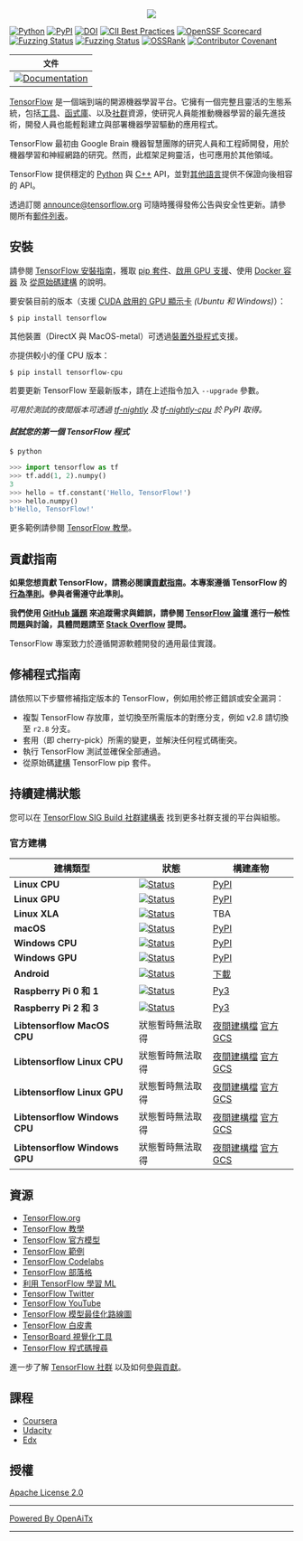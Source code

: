 <div align="center">
  <img src="https://www.tensorflow.org/images/tf_logo_horizontal.png">
</div>

[![Python](https://img.shields.io/pypi/pyversions/tensorflow.svg)](https://badge.fury.io/py/tensorflow)
[![PyPI](https://badge.fury.io/py/tensorflow.svg)](https://badge.fury.io/py/tensorflow)
[![DOI](https://zenodo.org/badge/DOI/10.5281/zenodo.4724125.svg)](https://doi.org/10.5281/zenodo.4724125)
[![CII Best Practices](https://bestpractices.coreinfrastructure.org/projects/1486/badge)](https://bestpractices.coreinfrastructure.org/projects/1486)
[![OpenSSF Scorecard](https://api.securityscorecards.dev/projects/github.com/tensorflow/tensorflow/badge)](https://securityscorecards.dev/viewer/?uri=github.com/tensorflow/tensorflow)
[![Fuzzing Status](https://oss-fuzz-build-logs.storage.googleapis.com/badges/tensorflow.svg)](https://bugs.chromium.org/p/oss-fuzz/issues/list?sort=-opened&can=1&q=proj:tensorflow)
[![Fuzzing Status](https://oss-fuzz-build-logs.storage.googleapis.com/badges/tensorflow-py.svg)](https://bugs.chromium.org/p/oss-fuzz/issues/list?sort=-opened&can=1&q=proj:tensorflow-py)
[![OSSRank](https://shields.io/endpoint?url=https://ossrank.com/shield/44)](https://ossrank.com/p/44)
[![Contributor Covenant](https://img.shields.io/badge/Contributor%20Covenant-v1.4%20adopted-ff69b4.svg)](CODE_OF_CONDUCT.md)

**`文件`** |
------------------- |
[![Documentation](https://img.shields.io/badge/api-reference-blue.svg)](https://www.tensorflow.org/api_docs/) |

[TensorFlow](https://www.tensorflow.org/) 是一個端到端的開源機器學習平台。它擁有一個完整且靈活的生態系統，包括[工具](https://www.tensorflow.org/resources/tools)、[函式庫](https://www.tensorflow.org/resources/libraries-extensions)、以及[社群](https://www.tensorflow.org/community)資源，使研究人員能推動機器學習的最先進技術，開發人員也能輕鬆建立與部署機器學習驅動的應用程式。

TensorFlow 最初由 Google Brain 機器智慧團隊的研究人員和工程師開發，用於機器學習和神經網路的研究。然而，此框架足夠靈活，也可應用於其他領域。

TensorFlow 提供穩定的 [Python](https://www.tensorflow.org/api_docs/python) 與 [C++](https://www.tensorflow.org/api_docs/cc) API，並對[其他語言](https://www.tensorflow.org/api_docs)提供不保證向後相容的 API。

透過訂閱 [announce@tensorflow.org](https://groups.google.com/a/tensorflow.org/forum/#!forum/announce) 可隨時獲得發佈公告與安全性更新。請參閱所有[郵件列表](https://www.tensorflow.org/community/forums)。

## 安裝

請參閱 [TensorFlow 安裝指南](https://www.tensorflow.org/install)，獲取 [pip 套件](https://www.tensorflow.org/install/pip)、[啟用 GPU 支援](https://www.tensorflow.org/install/gpu)、使用 [Docker 容器](https://www.tensorflow.org/install/docker) 及 [從原始碼建構](https://www.tensorflow.org/install/source) 的說明。

要安裝目前的版本（支援 [CUDA 啟用的 GPU 顯示卡](https://www.tensorflow.org/install/gpu) *(Ubuntu 和 Windows)*）：

```
$ pip install tensorflow
```

其他裝置（DirectX 與 MacOS-metal）可透過[裝置外掛程式](https://www.tensorflow.org/install/gpu_plugins#available_devices)支援。

亦提供較小的僅 CPU 版本：

```
$ pip install tensorflow-cpu
```

若要更新 TensorFlow 至最新版本，請在上述指令加入 `--upgrade` 參數。

*可用於測試的夜間版本可透過 [tf-nightly](https://pypi.python.org/pypi/tf-nightly) 及 [tf-nightly-cpu](https://pypi.python.org/pypi/tf-nightly-cpu) 於 PyPI 取得。*

#### *試試您的第一個 TensorFlow 程式*

```shell
$ python
```

```python
>>> import tensorflow as tf
>>> tf.add(1, 2).numpy()
3
>>> hello = tf.constant('Hello, TensorFlow!')
>>> hello.numpy()
b'Hello, TensorFlow!'
```

更多範例請參閱 [TensorFlow 教學](https://www.tensorflow.org/tutorials/)。

## 貢獻指南

**如果您想貢獻 TensorFlow，請務必閱讀[貢獻指南](CONTRIBUTING.md)。本專案遵循 TensorFlow 的[行為準則](CODE_OF_CONDUCT.md)。參與者需遵守此準則。**

**我們使用 [GitHub 議題](https://github.com/tensorflow/tensorflow/issues) 來追蹤需求與錯誤，請參閱 [TensorFlow 論壇](https://discuss.tensorflow.org/) 進行一般性問題與討論，具體問題請至 [Stack Overflow](https://stackoverflow.com/questions/tagged/tensorflow) 提問。**

TensorFlow 專案致力於遵循開源軟體開發的通用最佳實踐。

## 修補程式指南

請依照以下步驟修補指定版本的 TensorFlow，例如用於修正錯誤或安全漏洞：

*   複製 TensorFlow 存放庫，並切換至所需版本的對應分支，例如 v2.8 請切換至 `r2.8` 分支。
*   套用（即 cherry-pick）所需的變更，並解決任何程式碼衝突。
*   執行 TensorFlow 測試並確保全部通過。
*   從原始碼[建構](https://www.tensorflow.org/install/source) TensorFlow pip 套件。

## 持續建構狀態

您可以在 [TensorFlow SIG Build 社群建構表](https://github.com/tensorflow/build#community-supported-tensorflow-builds) 找到更多社群支援的平台與組態。

### 官方建構

建構類型                    | 狀態                                                                                                                                                                           | 構建產物
----------------------------- | -------------------------------------------------------------------------------------------------------------------------------------------------------------------------------- | ---------
**Linux CPU**                 | [![Status](https://storage.googleapis.com/tensorflow-kokoro-build-badges/ubuntu-cc.svg)](https://storage.googleapis.com/tensorflow-kokoro-build-badges/ubuntu-cc.html)           | [PyPI](https://pypi.org/project/tf-nightly/)
**Linux GPU**                 | [![Status](https://storage.googleapis.com/tensorflow-kokoro-build-badges/ubuntu-gpu-py3.svg)](https://storage.googleapis.com/tensorflow-kokoro-build-badges/ubuntu-gpu-py3.html) | [PyPI](https://pypi.org/project/tf-nightly-gpu/)
**Linux XLA**                 | [![Status](https://storage.googleapis.com/tensorflow-kokoro-build-badges/ubuntu-xla.svg)](https://storage.googleapis.com/tensorflow-kokoro-build-badges/ubuntu-xla.html)         | TBA
**macOS**                     | [![Status](https://storage.googleapis.com/tensorflow-kokoro-build-badges/macos-py2-cc.svg)](https://storage.googleapis.com/tensorflow-kokoro-build-badges/macos-py2-cc.html)     | [PyPI](https://pypi.org/project/tf-nightly/)
**Windows CPU**               | [![Status](https://storage.googleapis.com/tensorflow-kokoro-build-badges/windows-cpu.svg)](https://storage.googleapis.com/tensorflow-kokoro-build-badges/windows-cpu.html)       | [PyPI](https://pypi.org/project/tf-nightly/)
**Windows GPU**               | [![Status](https://storage.googleapis.com/tensorflow-kokoro-build-badges/windows-gpu.svg)](https://storage.googleapis.com/tensorflow-kokoro-build-badges/windows-gpu.html)       | [PyPI](https://pypi.org/project/tf-nightly-gpu/)
**Android**                   | [![Status](https://storage.googleapis.com/tensorflow-kokoro-build-badges/android.svg)](https://storage.googleapis.com/tensorflow-kokoro-build-badges/android.html)               | [下載](https://bintray.com/google/tensorflow/tensorflow/_latestVersion)
**Raspberry Pi 0 和 1**      | [![Status](https://storage.googleapis.com/tensorflow-kokoro-build-badges/rpi01-py3.svg)](https://storage.googleapis.com/tensorflow-kokoro-build-badges/rpi01-py3.html)           | [Py3](https://storage.googleapis.com/tensorflow-nightly/tensorflow-1.10.0-cp34-none-linux_armv6l.whl)
**Raspberry Pi 2 和 3**      | [![Status](https://storage.googleapis.com/tensorflow-kokoro-build-badges/rpi23-py3.svg)](https://storage.googleapis.com/tensorflow-kokoro-build-badges/rpi23-py3.html)           | [Py3](https://storage.googleapis.com/tensorflow-nightly/tensorflow-1.10.0-cp34-none-linux_armv7l.whl)
**Libtensorflow MacOS CPU**   | 狀態暫時無法取得                                                                                                                                                   | [夜間建構檔](https://storage.googleapis.com/libtensorflow-nightly/prod/tensorflow/release/macos/latest/macos_cpu_libtensorflow_binaries.tar.gz) [官方 GCS](https://storage.googleapis.com/tensorflow/)
**Libtensorflow Linux CPU**   | 狀態暫時無法取得                                                                                                                                                   | [夜間建構檔](https://storage.googleapis.com/libtensorflow-nightly/prod/tensorflow/release/ubuntu_16/latest/cpu/ubuntu_cpu_libtensorflow_binaries.tar.gz) [官方 GCS](https://storage.googleapis.com/tensorflow/)
**Libtensorflow Linux GPU**   | 狀態暫時無法取得                                                                                                                                                   | [夜間建構檔](https://storage.googleapis.com/libtensorflow-nightly/prod/tensorflow/release/ubuntu_16/latest/gpu/ubuntu_gpu_libtensorflow_binaries.tar.gz) [官方 GCS](https://storage.googleapis.com/tensorflow/)
**Libtensorflow Windows CPU** | 狀態暫時無法取得                                                                                                                                                   | [夜間建構檔](https://storage.googleapis.com/libtensorflow-nightly/prod/tensorflow/release/windows/latest/cpu/windows_cpu_libtensorflow_binaries.tar.gz) [官方 GCS](https://storage.googleapis.com/tensorflow/)
**Libtensorflow Windows GPU** | 狀態暫時無法取得                                                                                                                                                   | [夜間建構檔](https://storage.googleapis.com/libtensorflow-nightly/prod/tensorflow/release/windows/latest/gpu/windows_gpu_libtensorflow_binaries.tar.gz) [官方 GCS](https://storage.googleapis.com/tensorflow/)

## 資源

*   [TensorFlow.org](https://www.tensorflow.org)
*   [TensorFlow 教學](https://www.tensorflow.org/tutorials/)
*   [TensorFlow 官方模型](https://github.com/tensorflow/models/tree/master/official)
*   [TensorFlow 範例](https://github.com/tensorflow/examples)
*   [TensorFlow Codelabs](https://codelabs.developers.google.com/?cat=TensorFlow)
*   [TensorFlow 部落格](https://blog.tensorflow.org)
*   [利用 TensorFlow 學習 ML](https://www.tensorflow.org/resources/learn-ml)
*   [TensorFlow Twitter](https://twitter.com/tensorflow)
*   [TensorFlow YouTube](https://www.youtube.com/channel/UC0rqucBdTuFTjJiefW5t-IQ)
*   [TensorFlow 模型最佳化路線圖](https://www.tensorflow.org/model_optimization/guide/roadmap)
*   [TensorFlow 白皮書](https://www.tensorflow.org/about/bib)
*   [TensorBoard 視覺化工具](https://github.com/tensorflow/tensorboard)
*   [TensorFlow 程式碼搜尋](https://cs.opensource.google/tensorflow/tensorflow)

進一步了解 [TensorFlow 社群](https://www.tensorflow.org/community) 以及如何[參與貢獻](https://www.tensorflow.org/community/contribute)。

## 課程

* [Coursera](https://www.coursera.org/search?query=TensorFlow)
* [Udacity](https://www.udacity.com/courses/all?search=TensorFlow)
* [Edx](https://www.edx.org/search?q=TensorFlow)

## 授權

[Apache License 2.0](LICENSE)

---

[Powered By OpenAiTx](https://github.com/OpenAiTx/OpenAiTx)

---